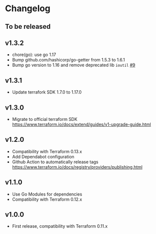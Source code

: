 # Changelog

## To be released

## v1.3.2

* chore(go): use go 1.17
* Bump github.com/hashicorp/go-getter from 1.5.3 to 1.6.1
* Bump go version to 1.16 and remove deprecated lib `ioutil` [#9](https://github.com/Scalingo/terraform-provider-encrypted/pull/9)

## v1.3.1

* Update terrafork SDK 1.7.0 to 1.17.0

## v1.3.0

* Migrate to official terraform SDK
  https://www.terraform.io/docs/extend/guides/v1-upgrade-guide.html

## v1.2.0

* Compatibility with Terraform 0.13.x
* Add Dependabot configuration
* Github Action to automatically release tags
  https://www.terraform.io/docs/registry/providers/publishing.html

## v1.1.0

* Use Go Modules for dependencies
* Compatibility with Terraform 0.12.x

## v1.0.0

* First release, compatibility with Terraform 0.11.x
